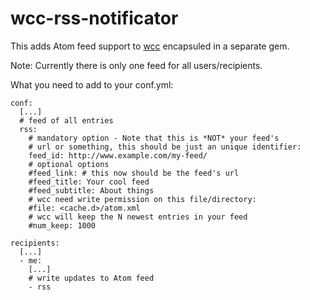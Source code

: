 wcc-rss-notificator
===================

This adds Atom feed support to [wcc](https://github.com/cmur2/wcc) encapsuled
in a separate gem.

Note: Currently there is only one feed for all users/recipients.

What you need to add to your conf.yml:

	conf:
	  [...]
	  # feed of all entries
	  rss:
	    # mandatory option - Note that this is *NOT* your feed's
	    # url or something, this should be just an unique identifier:
	    feed_id: http://www.example.com/my-feed/
	    # optional options
	    #feed_link: # this now should be the feed's url
	    #feed_title: Your cool feed
	    #feed_subtitle: About things
	    # wcc need write permission on this file/directory:
	    #file: <cache.d>/atom.xml
	    # wcc will keep the N newest entries in your feed
	    #num_keep: 1000
	
	recipients:
	  [...]
	  - me:
	    [...]
	    # write updates to Atom feed
	    - rss
